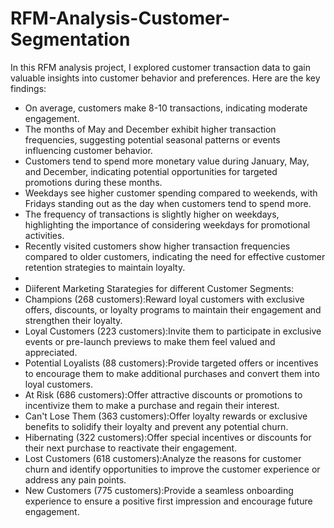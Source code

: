 # RFM-Analysis-Customer-Segmentation
In this RFM analysis project, I explored customer transaction data to gain valuable insights into customer behavior and preferences. Here are the key findings:

- On average, customers make 8-10 transactions, indicating moderate engagement.
- The months of May and December exhibit higher transaction frequencies, suggesting potential seasonal patterns or events influencing customer behavior.
- Customers tend to spend more monetary value during January, May, and December, indicating potential opportunities for targeted promotions during these months.
- Weekdays see higher customer spending compared to weekends, with Fridays standing out as the day when customers tend to spend more.
- The frequency of transactions is slightly higher on weekdays, highlighting the importance of considering weekdays for promotional activities.
- Recently visited customers show higher transaction frequencies compared to older customers, indicating the need for effective customer retention strategies to maintain loyalty.
- 
- Diiferent Marketing Starategies for different Customer Segments:
- Champions (268 customers):Reward loyal customers with exclusive offers, discounts, or loyalty programs to maintain their engagement and strengthen their loyalty.
- Loyal Customers (223 customers):Invite them to participate in exclusive events or pre-launch previews to make them feel valued and appreciated.
- Potential Loyalists (88 customers):Provide targeted offers or incentives to encourage them to make additional purchases and convert them into loyal customers.
- At Risk (686 customers):Offer attractive discounts or promotions to incentivize them to make a purchase and regain their interest.
- Can't Lose Them (363 customers):Offer loyalty rewards or exclusive benefits to solidify their loyalty and prevent any potential churn.
- Hibernating (322 customers):Offer special incentives or discounts for their next purchase to reactivate their engagement.
- Lost Customers (618 customers):Analyze the reasons for customer churn and identify opportunities to improve the customer experience or address any pain points.
- New Customers (775 customers):Provide a seamless onboarding experience to ensure a positive first impression and encourage future engagement.
